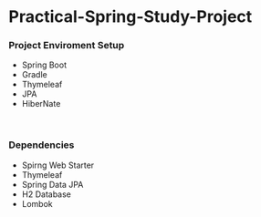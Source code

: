 # Practical-Spring-Study-Project

### Project Enviroment Setup
- Spring Boot
- Gradle
- Thymeleaf
- JPA
- HiberNate

<br/>

### Dependencies
- Spirng Web Starter
- Thymeleaf
- Spring Data JPA
- H2 Database
- Lombok
